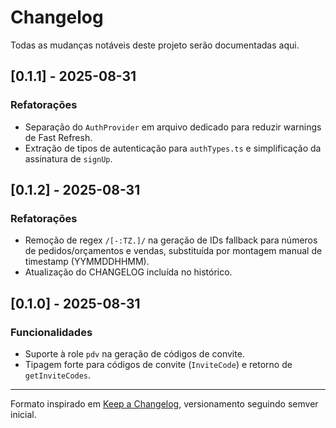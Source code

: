 # Changelog

Todas as mudanças notáveis deste projeto serão documentadas aqui.

## [0.1.1] - 2025-08-31
### Refatorações
- Separação do `AuthProvider` em arquivo dedicado para reduzir warnings de Fast Refresh.
- Extração de tipos de autenticação para `authTypes.ts` e simplificação da assinatura de `signUp`.

## [0.1.2] - 2025-08-31
### Refatorações
- Remoção de regex `/[-:TZ.]/` na geração de IDs fallback para números de pedidos/orçamentos e vendas, substituída por montagem manual de timestamp (YYMMDDHHMM).
- Atualização do CHANGELOG incluída no histórico.

## [0.1.0] - 2025-08-31
### Funcionalidades
- Suporte à role `pdv` na geração de códigos de convite.
- Tipagem forte para códigos de convite (`InviteCode`) e retorno de `getInviteCodes`.

---
Formato inspirado em [Keep a Changelog](https://keepachangelog.com/), versionamento seguindo semver inicial.
